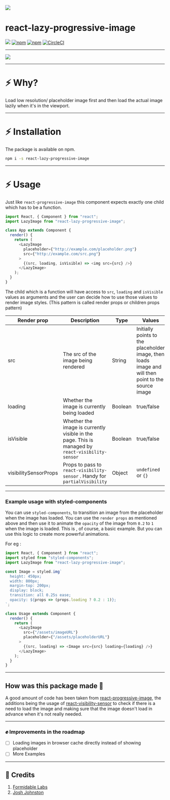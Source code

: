 ![](https://github.com/imbhargav5/react-lazy-progressive-image/blob/master/.github/Logo.png?raw=true)

# react-lazy-progressive-image

[![](https://nodei.co/npm/react-lazy-progressive-image.png?compact=true)](https://nodei.co/npm/react-lazy-progressive-image/)
[![npm](https://img.shields.io/npm/dm/react-lazy-progressive-image.svg?style=for-the-badge)](https://www.npmjs.com/package/react-lazy-progressive-image)
[![npm](https://img.shields.io/npm/l/react-lazy-progressive-image.svg?style=for-the-badge)](https://www.npmjs.com/package/react-lazy-progressive-image)
[![CircleCI](https://circleci.com/gh/imbhargav5/react-lazy-progressive-image.svg?style=svg)](https://circleci.com/gh/imbhargav5/react-lazy-progressive-image)

</p>
<hr/>

<img src="https://github.com/imbhargav5/react-lazy-progressive-image/blob/master/.github/screenshare.gif?raw=true"/>

<hr/>

# :zap: Why?

Load low resolution/ placeholder image first and then load the actual image lazily when it's in the viewport.

<hr/>

# :zap: Installation

The package is available on npm.

```bash
npm i -s react-lazy-progressive-image
```

<hr/>

# :zap: Usage

Just like `react-progressive-image` this component expects exactly one child which has to be a function.

```javascript
import React, { Component } from "react";
import LazyImage from "react-lazy-progressive-image";

class App extends Component {
  render() {
    return (
      <LazyImage
        placeholder={"http://example.com/placeholder.png"}
        src={"http://example.com/src.png"}
      >
        {(src, loading, isVisible) => <img src={src} />}
      </LazyImage>
    );
  }
}
```

The child which is a function will have access to `src`, `loading` and `isVisible` values as arguments and the user can decide how to use those values to render image styles. (This pattern is called render props or children props pattern)

| Render prop           | Description                                                                                      | Type    | Values                                                                                              |
| --------------------- | ------------------------------------------------------------------------------------------------ | ------- | --------------------------------------------------------------------------------------------------- |
| src                   | The src of the image being rendered                                                              | String  | Initially points to the placeholder image, then loads image and will then point to the source image |
| loading               | Whether the image is currently being loaded                                                      | Boolean | true/false                                                                                          |
| isVisible             | Whether the image is currently visible in the page. This is managed by `react-visibility-sensor` | Boolean | true/false                                                                                          |
| visibilitySensorProps | Props to pass to `react-visibility-sensor` . Handy for `partialVisibility`                       | Object  | `undefined` or `{}`                                                                                 |

<hr/>

### Example usage with styled-components

You can use `styled-components`, to transition an image from the placeholder when the image has loaded.
You can use the `render props` as mentioned above and then use it to animate the `opacity` of the image from `0.2` to `1` when the image is loaded. This is , of course, a basic example. But you can use this logic to create more powerful animations.

For eg :

```javascript
import React, { Component } from "react";
import styled from "styled-components";
import LazyImage from "react-lazy-progressive-image";

const Image = styled.img`
  height: 450px;
  width: 800px;
  margin-top: 200px;
  display: block;
  transition: all 0.25s ease;
  opacity: ${props => (props.loading ? 0.2 : 1)};
`;

class Usage extends Component {
  render() {
    return (
      <LazyImage
        src={"/assets/imageURL"}
        placeholder={"/assets/placeholderURL"}
      >
        {(src, loading) => <Image src={src} loading={loading} />}
      </LazyImage>
    );
  }
}
```

<hr/>

## How was this package made 🔧

A good amount of code has been taken from <a href="https://github.com/FormidableLabs/react-progressive-image">react-progressive-image</a>, the additions being the usage of <a href="https://github.com/joshwnj/react-visibility-sensor">react-visibility-sensor</a> to check if there is a need to load the image and making sure that the image doesn't load in advance when it's not really needed.

<hr/>

### ✊ Improvements in the roadmap

* [ ] Loading images in browser cache directly instead of showing placeholder
* [ ] More Examples

<hr/>

## 🙏 Credits

1. <a href="https://github.com/FormidableLabs"> Formidable Labs </a>
2. <a href="https://github.com/joshwnj"> Josh Johnston </a>
